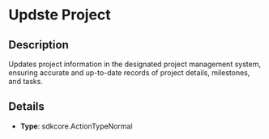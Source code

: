 
# Updste Project

## Description

Updates project information in the designated project management system, ensuring accurate and up-to-date records of project details, milestones, and tasks.

## Details

- **Type**: sdkcore.ActionTypeNormal
